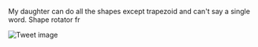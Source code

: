 My daughter can do all the shapes except trapezoid and can't say a single word. Shape rotator fr


![Tweet image](/assets/crosspoast/F4Qrpf0agAAE58a.jpg)

